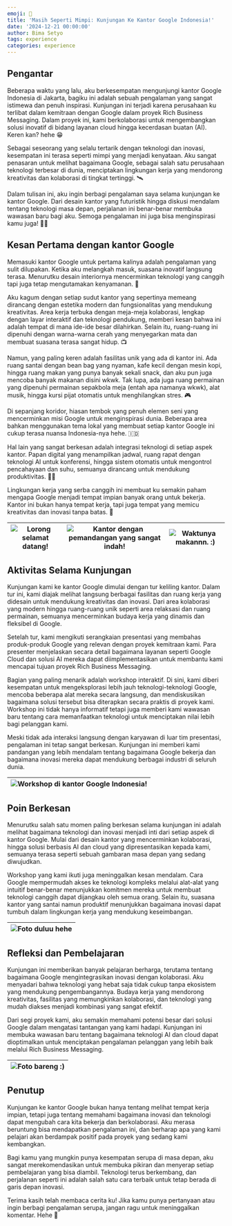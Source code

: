 ```yaml
---
emoji: 🏢
title: 'Masih Seperti Mimpi: Kunjungan Ke Kantor Google Indonesia!'
date: '2024-12-21 00:00:00'
author: Bima Setyo
tags: experience
categories: experience
---
```


## Pengantar

Beberapa waktu yang lalu, aku berkesempatan mengunjungi kantor Google Indonesia di Jakarta, bagiku ini adalah sebuah pengalaman yang sangat istimewa dan penuh inspirasi. Kunjungan ini terjadi karena perusahaan ku terlibat dalam kemitraan dengan Google dalam proyek Rich Business Messaging. Dalam proyek ini, kami berkolaborasi untuk mengembangkan solusi inovatif di bidang layanan cloud hingga kecerdasan buatan (AI). Keren kan? hehe 😁

Sebagai seseorang yang selalu tertarik dengan teknologi dan inovasi, kesempatan ini terasa seperti mimpi yang menjadi kenyataan. Aku sangat penasaran untuk melihat bagaimana Google, sebagai salah satu perusahaan teknologi terbesar di dunia, menciptakan lingkungan kerja yang mendorong kreativitas dan kolaborasi di tingkat tertinggi. 🛰

Dalam tulisan ini, aku ingin berbagi pengalaman saya selama kunjungan ke kantor Google. Dari desain kantor yang futuristik hingga diskusi mendalam tentang teknologi masa depan, perjalanan ini benar-benar membuka wawasan baru bagi aku. Semoga pengalaman ini juga bisa menginspirasi kamu juga! 🏋️‍♂️

## Kesan Pertama dengan kantor Google

Memasuki kantor Google untuk pertama kalinya adalah pengalaman yang sulit dilupakan. Ketika aku melangkah masuk, suasana inovatif langsung terasa. Menurutku desain interiornya mencerminkan teknologi yang canggih tapi juga tetap mengutamakan kenyamanan. 🤩

Aku kagum dengan setiap sudut kantor yang sepertinya memeang dirancang dengan estetika modern dan fungsionalitas yang mendukung kreativitas. Area kerja terbuka dengan meja-meja kolaborasi, lengkap dengan layar interaktif dan teknologi pendukung, memberi kesan bahwa ini adalah tempat di mana ide-ide besar dilahirkan. Selain itu, ruang-ruang ini dipenuhi dengan warna-warna cerah yang menyegarkan mata dan membuat suasana terasa sangat hidup. 📺

Namun, yang paling keren adalah fasilitas unik yang ada di kantor ini. Ada ruang santai dengan bean bag yang nyaman, kafe kecil dengan mesin kopi, hingga ruang makan yang punya banyak sekali snack, dan aku pun juga mencoba banyak makanan disini wkwk. Tak lupa, ada juga ruang permainan yang dipenuhi permainan sepakbola meja (entah apa namanya wkwk), alat musik, hingga kursi pijat otomatis untuk menghilangkan stres. 🎮

Di sepanjang koridor, hiasan tembok yang penuh elemen seni yang mencerminkan misi Google untuk menginspirasi dunia. Beberapa area bahkan menggunakan tema lokal yang membuat setiap kantor Google ini cukup terasa nuansa Indonesia-nya hehe. 🇮🇩

Hal lain yang sangat berkesan adalah integrasi teknologi di setiap aspek kantor. Papan digital yang menampilkan jadwal, ruang rapat dengan teknologi AI untuk konferensi, hingga sistem otomatis untuk mengontrol pencahayaan dan suhu, semuanya dirancang untuk mendukung produktivitas. 👨‍💻

Lingkungan kerja yang serba canggih ini membuat ku semakin paham mengapa Google menjadi tempat impian banyak orang untuk bekerja. Kantor ini bukan hanya tempat kerja, tapi juga tempat yang memicu kreativitas dan inovasi tanpa batas. 🎨

| ![Lorong selamat datang!](google-1.jpg) | ![Kantor dengan pemandangan yang sangat indah!](google-2.jpg) | ![Waktunya makannn. :)](google-3.jpg) |
| --------------------------------------- | ------------------------------------------------------------- | ------------------------------------- |

## Aktivitas Selama Kunjungan

Kunjungan kami ke kantor Google dimulai dengan tur keliling kantor. Dalam tur ini, kami diajak melihat langsung berbagai fasilitas dan ruang kerja yang didesain untuk mendukung kreativitas dan inovasi. Dari area kolaborasi yang modern hingga ruang-ruang unik seperti area relaksasi dan ruang permainan, semuanya mencerminkan budaya kerja yang dinamis dan fleksibel di Google.

Setelah tur, kami mengikuti serangkaian presentasi yang membahas produk-produk Google yang relevan dengan proyek kemitraan kami. Para presenter menjelaskan secara detail bagaimana layanan seperti Google Cloud dan solusi AI mereka dapat diimplementasikan untuk membantu kami mencapai tujuan proyek Rich Business Messaging.

Bagian yang paling menarik adalah workshop interaktif. Di sini, kami diberi kesempatan untuk mengeksplorasi lebih jauh teknologi-teknologi Google, mencoba beberapa alat mereka secara langsung, dan mendiskusikan bagaimana solusi tersebut bisa diterapkan secara praktis di proyek kami. Workshop ini tidak hanya informatif tetapi juga memberi kami wawasan baru tentang cara memanfaatkan teknologi untuk menciptakan nilai lebih bagi pelanggan kami.

Meski tidak ada interaksi langsung dengan karyawan di luar tim presentasi, pengalaman ini tetap sangat berkesan. Kunjungan ini memberi kami pandangan yang lebih mendalam tentang bagaimana Google bekerja dan bagaimana inovasi mereka dapat mendukung berbagai industri di seluruh dunia.

| ![Workshop di kantor Google Indonesia!](google-4.jpg) |
| ----------------------------------------------------- |

## Poin Berkesan

Menurutku salah satu momen paling berkesan selama kunjungan ini adalah melihat bagaimana teknologi dan inovasi menjadi inti dari setiap aspek di kantor Google. Mulai dari desain kantor yang mencerminkan kolaborasi, hingga solusi berbasis AI dan cloud yang dipresentasikan kepada kami, semuanya terasa seperti sebuah gambaran masa depan yang sedang diwujudkan.

Workshop yang kami ikuti juga meninggalkan kesan mendalam. Cara Google mempermudah akses ke teknologi kompleks melalui alat-alat yang intuitif benar-benar menunjukkan komitmen mereka untuk membuat teknologi canggih dapat dijangkau oleh semua orang. Selain itu, suasana kantor yang santai namun produktif menunjukkan bagaimana inovasi dapat tumbuh dalam lingkungan kerja yang mendukung keseimbangan.

| ![Foto duluu hehe](google-5.jpg) |
| -------------------------------- |

## Refleksi dan Pembelajaran

Kunjungan ini memberikan banyak pelajaran berharga, terutama tentang bagaimana Google mengintegrasikan inovasi dengan kolaborasi. Aku menyadari bahwa teknologi yang hebat saja tidak cukup tanpa ekosistem yang mendukung pengembangannya. Budaya kerja yang mendorong kreativitas, fasilitas yang memungkinkan kolaborasi, dan teknologi yang mudah diakses menjadi kombinasi yang sangat efektif.

Dari segi proyek kami, aku semakin memahami potensi besar dari solusi Google dalam mengatasi tantangan yang kami hadapi. Kunjungan ini membuka wawasan baru tentang bagaimana teknologi AI dan cloud dapat dioptimalkan untuk menciptakan pengalaman pelanggan yang lebih baik melalui Rich Business Messaging.

| ![Foto bareng :)](google-6.jpg) |
| ------------------------------- |

## Penutup

Kunjungan ke kantor Google bukan hanya tentang melihat tempat kerja impian, tetapi juga tentang memahami bagaimana inovasi dan teknologi dapat mengubah cara kita bekerja dan berkolaborasi. Aku merasa beruntung bisa mendapatkan pengalaman ini, dan berharap apa yang kami pelajari akan berdampak positif pada proyek yang sedang kami kembangkan.

Bagi kamu yang mungkin punya kesempatan serupa di masa depan, aku sangat merekomendasikan untuk membuka pikiran dan menyerap setiap pembelajaran yang bisa diambil. Teknologi terus berkembang, dan perjalanan seperti ini adalah salah satu cara terbaik untuk tetap berada di garis depan inovasi.

Terima kasih telah membaca cerita ku! Jika kamu punya pertanyaan atau ingin berbagi pengalaman serupa, jangan ragu untuk meninggalkan komentar. Hehe 📝

```toc

```
